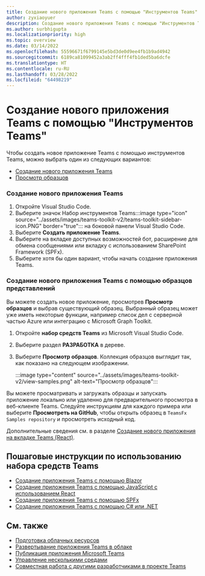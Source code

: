 ```yaml
---
title: Создание нового приложения Teams с помощью "Инструментов Teams"
author: zyxiaoyuer
description: Создание нового приложения Teams с помощью "Инструментов Teams"
ms.author: surbhigupta
ms.localizationpriority: high
ms.topic: overview
ms.date: 03/14/2022
ms.openlocfilehash: 55596671f6799145e5bd3de0d9ee4fb1b9ad4942
ms.sourcegitcommit: 6189ca81099452a3ab2ff4fff4fb1ded5ba6dcfe
ms.translationtype: HT
ms.contentlocale: ru-RU
ms.lasthandoff: 03/28/2022
ms.locfileid: "64498219"
---
```

# <a name="create-a-new-teams-app-using-teams-toolkit"></a>Создание нового приложения Teams с помощью "Инструментов Teams"

Чтобы создать новое приложение Teams с помощью инструментов Teams, можно выбрать один из следующих вариантов:

* [Создание нового приложения Teams](create-new-project.md#create-a-new-teams-app)
* [Просмотр образцов](create-new-project.md#create-a-new-teams-app-using-view-samples)

### <a name="create-a-new-teams-app"></a>Создание нового приложения Teams

1. Откройте Visual Studio Code.
1. Выберите значок Набор инструментов Teams:::image type="icon" source="../assets/images/teams-toolkit-v2/teams-toolkit-sidebar-icon.PNG" border="true"::: на боковой панели Visual Studio Code.
1. Выберите **Создать приложение Teams**.
1. Выберите на вкладке доступных возможностей бот, расширение для обмена сообщениями или вкладку с использованием SharePoint Framework (SPFx). 
1. Выберите хотя бы один вариант, чтобы начать создание приложения Teams.

### <a name="create-a-new-teams-app-using-view-samples"></a>Создание нового приложения Teams с помощью образцов представлений

Вы можете создать новое приложение, просмотрев **Просмотр образцов** и выбрав существующий образец. Выбранный образец может уже иметь некоторые функции, например список дел с серверной частью Azure или интеграцию с Microsoft Graph Toolkit.

 1. Откройте **набор средств Teams** из Microsoft Visual Studio Code.
 1. Выберите раздел **РАЗРАБОТКА** в дереве.
 1. Выберите **Просмотр образцов**. Коллекция образцов выглядит так, как показано на следующем изображении.

    :::image type="content" source="../assets/images/teams-toolkit-v2/view-samples.png" alt-text="Просмотр образцов":::

Вы можете просматривать и загружать образцы и запускать приложение локально или удаленно для предварительного просмотра в веб-клиенте Teams. Следуйте инструкциям для каждого примера или выберите **Просмотреть на GitHub**, чтобы открыть образец в `TeamsFx Samples repository` и просмотреть исходный код.

Дополнительные сведения см. в разделе [Создание нового приложения на вкладке Teams (React)](/microsoftteams/platform/sbs-gs-javascript?tabs=vscode%2Cvsc%2Cviscode%2Cvcode&tutorial-step=2).

## <a name="step-by-step-guides-using-teams-toolkit"></a>Пошаговые инструкции по использованию набора средств Teams

* [Создание приложения Teams с помощью Blazor](../sbs-gs-blazorapp.yml)
* [Создание приложения Teams с помощью JavaScript с использованием React](../sbs-gs-javascript.yml)
* [Создание приложения Teams с помощью SPFx](../sbs-gs-spfx.yml)
* [Создание приложения Teams с помощью C# или .NET](../sbs-gs-csharp.yml)

## <a name="see-also"></a>См. также

* [Подготовка облачных ресурсов](provision.md)
* [Развертывание приложения Teams в облаке](deploy.md)
* [Публикация приложения Microsoft Teams](TeamsFx-collaboration.md)
* [Управление несколькими средами](TeamsFx-multi-env.md)
* [Совместная работа с другими разработчиками в проекте Teams](TeamsFx-collaboration.md)